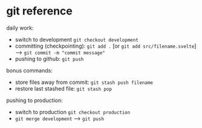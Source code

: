 # git reference

daily work:
- switch to development `git checkout development`
- committing (checkpointing): `git add .` [or `git add src/filename.svelte`] --> `git commit -m "commit message"`
- pushing to github: `git push`

bonus commands:
- store files away from commit: `git stash push filename`
- restore last stashed file: `git stash pop`

pushing to production:
- switch to production `git checkout production`
- `git merge development` --> `git push`
